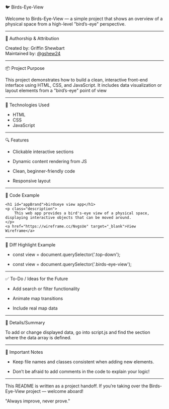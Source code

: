 🐦 Birds-Eye-View

Welcome to Birds-Eye-View — a simple project that shows an overview of a physical space from a high-level "bird’s-eye" perspective.

----------------------------------------------------------------------------------------------------------------------
👤 Authorship & Attribution

Created by: Griffin Shewbart  
Maintained by: [@gshew24](https://github.com/gshew24)

----------------------------------------------------------------------------------------------------------------------

📦 Project Purpose

This project demonstrates how to build a clean, interactive front-end interface using HTML, CSS, and JavaScript. It includes data visualization or layout elements from a "bird’s-eye" point of view

----------------------------------------------------------------------------------------------------------------------

🧰 Technologies Used

- HTML  
- CSS  
- JavaScript
----------------------------------------------------------------------------------------------------------------------

🔍 Features

- Clickable interactive sections

- Dynamic content rendering from JS

- Clean, beginner-friendly code

- Responsive layout
----------------------------------------------------------------------------------------------------------------------

🧠 Code Example

    <h1 id="appBrand">birdseye view app</h1>
    <p class="description">
        This web app provides a bird's-eye view of a physical space, displaying interactive objects that can be moved around.
    </p>
    <a href="https://wireframe.cc/NvgsUe" target="_blank">View Wireframe</a>

----------------------------------------------------------------------------------------------------------------------

📌 Diff Highlight Example

- const view = document.querySelector('.top-down');
+ const view = document.querySelector('.birds-eye-view');
----------------------------------------------------------------------------------------------------------------------

✅ To-Do / Ideas for the Future

 - Add search or filter functionality

 - Animate map transitions

 - Include real map data
----------------------------------------------------------------------------------------------------------------------

🧩 Details/Summary

To add or change displayed data, go into script.js and find the section where the data array is defined.

----------------------------------------------------------------------------------------------------------------------

🚨 Important Notes

- Keep file names and classes consistent when adding new elements.

- Don’t be afraid to add comments in the code to explain your logic!
----------------------------------------------------------------------------------------------------------------------

This README is written as a project handoff. If you’re taking over the Birds-Eye-View project — welcome aboard! 



"Always improve, never prove."
